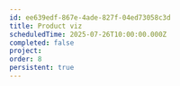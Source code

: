 ```yaml
---
id: ee639edf-867e-4ade-827f-04ed73058c3d
title: Product viz
scheduledTime: 2025-07-26T10:00:00.000Z
completed: false
project: 
order: 8
persistent: true
---
```


